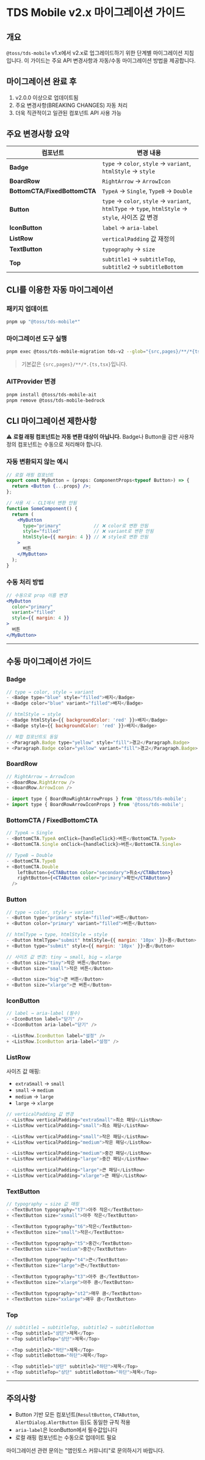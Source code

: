 # TDS Mobile v2.x 마이그레이션 가이드

## 개요

`@toss/tds-mobile` v1.x에서 v2.x로 업그레이드하기 위한 단계별 마이그레이션 지침입니다. 이 가이드는 주요 API 변경사항과 자동/수동 마이그레이션 방법을 제공합니다.

## 마이그레이션 완료 후

1. v2.0.0 이상으로 업데이트됨
2. 주요 변경사항(BREAKING CHANGES) 자동 처리
3. 더욱 직관적이고 일관된 컴포넌트 API 사용 가능

## 주요 변경사항 요약

| 컴포넌트 | 변경 내용 |
|---------|---------|
| **Badge** | `type` → `color`, `style` → `variant`, `htmlStyle` → `style` |
| **BoardRow** | `RightArrow` → `ArrowIcon` |
| **BottomCTA/FixedBottomCTA** | `TypeA` → `Single`, `TypeB` → `Double` |
| **Button** | `type` → `color`, `style` → `variant`, `htmlType` → `type`, `htmlStyle` → `style`, 사이즈 값 변경 |
| **IconButton** | `label` → `aria-label` |
| **ListRow** | `verticalPadding` 값 재정의 |
| **TextButton** | `typography` → `size` |
| **Top** | `subtitle1` → `subtitleTop`, `subtitle2` → `subtitleBottom` |

## CLI를 이용한 자동 마이그레이션

### 패키지 업데이트

```bash
pnpm up "@toss/tds-mobile*"
```

### 마이그레이션 도구 실행

```bash
pnpm exec @toss/tds-mobile-migration tds-v2 --glob="{src,pages}/**/*{tsx,ts}"
```

> 기본값은 `{src,pages}/**/*.{ts,tsx}`입니다.

### AITProvider 변경

```bash
pnpm install @toss/tds-mobile-ait
pnpm remove @toss/tds-mobile-bedrock
```

## CLI 마이그레이션 제한사항

⚠️ **로컬 래핑 컴포넌트는 자동 변환 대상이 아닙니다.** Badge나 Button을 감싼 사용자 정의 컴포넌트는 수동으로 처리해야 합니다.

### 자동 변환되지 않는 예시

```jsx
// 로컬 래핑 컴포넌트
export const MyButton = (props: ComponentProps<typeof Button>) => {
  return <Button {...props} />;
};

// 사용 시 - CLI에서 변환 안됨
function SomeComponent() {
  return (
    <MyButton
      type="primary"            // ❌ color로 변환 안됨
      style="filled"            // ❌ variant로 변환 안됨
      htmlStyle={{ margin: 4 }} // ❌ style로 변환 안됨
    >
      버튼
    </MyButton>
  );
}
```

### 수동 처리 방법

```jsx
// 수동으로 prop 이름 변경
<MyButton
  color="primary"
  variant="filled"
  style={{ margin: 4 }}
>
  버튼
</MyButton>
```

---

## 수동 마이그레이션 가이드

### Badge

```jsx
// type → color, style → variant
- <Badge type="blue" style="filled">배지</Badge>
+ <Badge color="blue" variant="filled">배지</Badge>

// htmlStyle → style
- <Badge htmlStyle={{ backgroundColor: 'red' }}>배지</Badge>
+ <Badge style={{ backgroundColor: 'red' }}>배지</Badge>

// 복합 컴포넌트도 동일
- <Paragraph.Badge type="yellow" style="fill">경고</Paragraph.Badge>
+ <Paragraph.Badge color="yellow" variant="fill">경고</Paragraph.Badge>
```

### BoardRow

```jsx
// RightArrow → ArrowIcon
- <BoardRow.RightArrow />
+ <BoardRow.ArrowIcon />

- import type { BoardRowRightArrowProps } from '@toss/tds-mobile';
+ import type { BoardRowArrowIconProps } from '@toss/tds-mobile';
```

### BottomCTA / FixedBottomCTA

```jsx
// TypeA → Single
- <BottomCTA.TypeA onClick={handleClick}>버튼</BottomCTA.TypeA>
+ <BottomCTA.Single onClick={handleClick}>버튼</BottomCTA.Single>

// TypeB → Double
- <BottomCTA.TypeB
+ <BottomCTA.Double
    leftButton={<CTAButton color="secondary">취소</CTAButton>}
    rightButton={<CTAButton color="primary">확인</CTAButton>}
  />
```

### Button

```jsx
// type → color, style → variant
- <Button type="primary" style="filled">버튼</Button>
+ <Button color="primary" variant="filled">버튼</Button>

// htmlType → type, htmlStyle → style
- <Button htmlType="submit" htmlStyle={{ margin: '10px' }}>폼</Button>
+ <Button type="submit" style={{ margin: '10px' }}>폼</Button>

// 사이즈 값 변경: tiny → small, big → xlarge
- <Button size="tiny">작은 버튼</Button>
+ <Button size="small">작은 버튼</Button>

- <Button size="big">큰 버튼</Button>
+ <Button size="xlarge">큰 버튼</Button>
```

### IconButton

```jsx
// label → aria-label (필수)
- <IconButton label="닫기" />
+ <IconButton aria-label="닫기" />

- <ListRow.IconButton label="설정" />
+ <ListRow.IconButton aria-label="설정" />
```

### ListRow

사이즈 값 매핑:
- `extraSmall` → `small`
- `small` → `medium`
- `medium` → `large`
- `large` → `xlarge`

```jsx
// verticalPadding 값 변경
- <ListRow verticalPadding="extraSmall">최소 패딩</ListRow>
+ <ListRow verticalPadding="small">최소 패딩</ListRow>

- <ListRow verticalPadding="small">작은 패딩</ListRow>
+ <ListRow verticalPadding="medium">작은 패딩</ListRow>

- <ListRow verticalPadding="medium">중간 패딩</ListRow>
+ <ListRow verticalPadding="large">중간 패딩</ListRow>

- <ListRow verticalPadding="large">큰 패딩</ListRow>
+ <ListRow verticalPadding="xlarge">큰 패딩</ListRow>
```

### TextButton

```jsx
// typography → size 값 매핑
- <TextButton typography="t7">아주 작은</TextButton>
+ <TextButton size="xsmall">아주 작은</TextButton>

- <TextButton typography="t6">작은</TextButton>
+ <TextButton size="small">작은</TextButton>

- <TextButton typography="t5">중간</TextButton>
+ <TextButton size="medium">중간</TextButton>

- <TextButton typography="t4">큰</TextButton>
+ <TextButton size="large">큰</TextButton>

- <TextButton typography="t3">아주 큼</TextButton>
+ <TextButton size="xlarge">아주 큼</TextButton>

- <TextButton typography="st2">매우 큼</TextButton>
+ <TextButton size="xxlarge">매우 큼</TextButton>
```

### Top

```jsx
// subtitle1 → subtitleTop, subtitle2 → subtitleBottom
- <Top subtitle1="상단">제목</Top>
+ <Top subtitleTop="상단">제목</Top>

- <Top subtitle2="하단">제목</Top>
+ <Top subtitleBottom="하단">제목</Top>

- <Top subtitle1="상단" subtitle2="하단">제목</Top>
+ <Top subtitleTop="상단" subtitleBottom="하단">제목</Top>
```

---

## 주의사항

- Button 기반 모든 컴포넌트(`ResultButton`, `CTAButton`, `AlertDialog.AlertButton` 등)도 동일한 규칙 적용
- `aria-label`은 IconButton에서 필수값입니다
- 로컬 래핑 컴포넌트는 수동으로 업데이트 필요

마이그레이션 관련 문의는 "앱인토스 커뮤니티"로 문의하시기 바랍니다.
